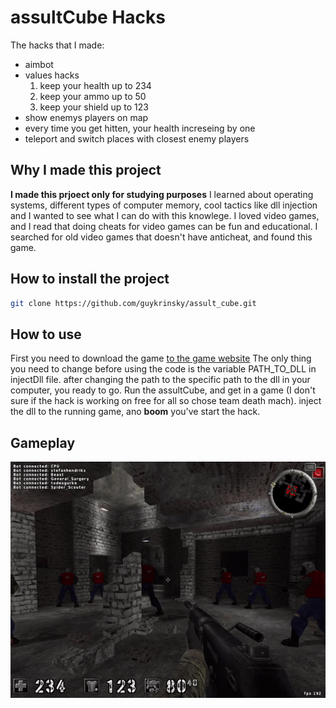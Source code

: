 # assultCube Hacks

The hacks that I made:
* aimbot
* values hacks
	1. keep your health up to 234
	2. keep your ammo up to 50
	3. keep your shield up to 123
* show enemys players on map
* every time you get hitten, your health increseing by one
* teleport and switch places with closest enemy players

## Why I made this project
**I made this prjoect only for studying purposes**
I learned about operating systems, different types of computer memory, cool tactics like dll injection 
and I wanted to see what I can do with this knowlege.
I loved video games, and I read that doing cheats for video games can be fun and educational.
I searched for old video games that doesn't have anticheat, and found this game.

## How to install the project
```bash
git clone https://github.com/guykrinsky/assult_cube.git
```

## How to use
First you need to download the game [to the game website](https://assault.cubers.net/download.html)
The only thing you need to change before using the code is the variable PATH_TO_DLL in injectDll file.
after changing the path to the specific path to the dll in your computer, you ready to go.
Run the assultCube, and get in a game (I don't sure if the hack is working on free for all so chose team death mach).
inject the dll to the running game, ano **boom** you've start the hack.

## Gameplay
![gameplay of the hack](Gameplay.gif)